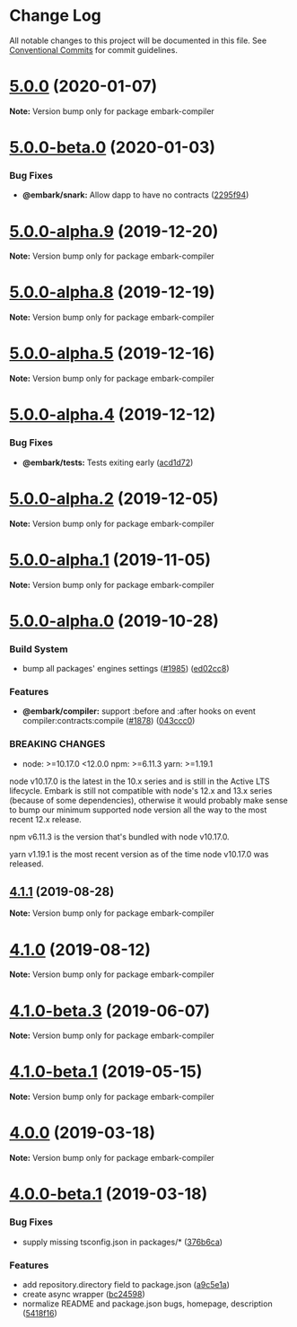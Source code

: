 # Change Log

All notable changes to this project will be documented in this file.
See [Conventional Commits](https://conventionalcommits.org) for commit guidelines.

# [5.0.0](https://github.com/embark-framework/embark/compare/v5.0.0-beta.0...v5.0.0) (2020-01-07)

**Note:** Version bump only for package embark-compiler





# [5.0.0-beta.0](https://github.com/embark-framework/embark/compare/v5.0.0-alpha.10...v5.0.0-beta.0) (2020-01-03)


### Bug Fixes

* **@embark/snark:** Allow dapp to have no contracts ([2295f94](https://github.com/embark-framework/embark/commit/2295f94))





# [5.0.0-alpha.9](https://github.com/embark-framework/embark/compare/v5.0.0-alpha.8...v5.0.0-alpha.9) (2019-12-20)

**Note:** Version bump only for package embark-compiler





# [5.0.0-alpha.8](https://github.com/embark-framework/embark/compare/v5.0.0-alpha.7...v5.0.0-alpha.8) (2019-12-19)

**Note:** Version bump only for package embark-compiler





# [5.0.0-alpha.5](https://github.com/embark-framework/embark/compare/v5.0.0-alpha.4...v5.0.0-alpha.5) (2019-12-16)

**Note:** Version bump only for package embark-compiler





# [5.0.0-alpha.4](https://github.com/embark-framework/embark/compare/v5.0.0-alpha.3...v5.0.0-alpha.4) (2019-12-12)


### Bug Fixes

* **@embark/tests:** Tests exiting early ([acd1d72](https://github.com/embark-framework/embark/commit/acd1d72))





# [5.0.0-alpha.2](https://github.com/embark-framework/embark/compare/v5.0.0-alpha.1...v5.0.0-alpha.2) (2019-12-05)

**Note:** Version bump only for package embark-compiler





# [5.0.0-alpha.1](https://github.com/embark-framework/embark/compare/v5.0.0-alpha.0...v5.0.0-alpha.1) (2019-11-05)

**Note:** Version bump only for package embark-compiler





# [5.0.0-alpha.0](https://github.com/embark-framework/embark/compare/v4.1.1...v5.0.0-alpha.0) (2019-10-28)


### Build System

* bump all packages' engines settings ([#1985](https://github.com/embark-framework/embark/issues/1985)) ([ed02cc8](https://github.com/embark-framework/embark/commit/ed02cc8))


### Features

* **@embark/compiler:** support :before and :after hooks on event compiler:contracts:compile ([#1878](https://github.com/embark-framework/embark/issues/1878)) ([043ccc0](https://github.com/embark-framework/embark/commit/043ccc0))


### BREAKING CHANGES

* node: >=10.17.0 <12.0.0
npm: >=6.11.3
yarn: >=1.19.1

node v10.17.0 is the latest in the 10.x series and is still in the Active LTS
lifecycle. Embark is still not compatible with node's 12.x and 13.x
series (because of some dependencies), otherwise it would probably make sense
to bump our minimum supported node version all the way to the most recent 12.x
release.

npm v6.11.3 is the version that's bundled with node v10.17.0.

yarn v1.19.1 is the most recent version as of the time node v10.17.0 was
released.





## [4.1.1](https://github.com/embark-framework/embark/compare/v4.1.0...v4.1.1) (2019-08-28)

**Note:** Version bump only for package embark-compiler





# [4.1.0](https://github.com/embark-framework/embark/compare/v4.1.0-beta.6...v4.1.0) (2019-08-12)

**Note:** Version bump only for package embark-compiler





# [4.1.0-beta.3](https://github.com/embark-framework/embark/compare/v4.1.0-beta.2...v4.1.0-beta.3) (2019-06-07)

**Note:** Version bump only for package embark-compiler





# [4.1.0-beta.1](https://github.com/embark-framework/embark/compare/v4.1.0-beta.0...v4.1.0-beta.1) (2019-05-15)

**Note:** Version bump only for package embark-compiler





# [4.0.0](https://github.com/embark-framework/embark/compare/v4.0.0-beta.2...v4.0.0) (2019-03-18)

**Note:** Version bump only for package embark-compiler





# [4.0.0-beta.1](https://github.com/embark-framework/embark/compare/v4.0.0-beta.0...v4.0.0-beta.1) (2019-03-18)


### Bug Fixes

* supply missing tsconfig.json in packages/* ([376b6ca](https://github.com/embark-framework/embark/commit/376b6ca))


### Features

* add repository.directory field to package.json ([a9c5e1a](https://github.com/embark-framework/embark/commit/a9c5e1a))
* create async wrapper ([bc24598](https://github.com/embark-framework/embark/commit/bc24598))
* normalize README and package.json bugs, homepage, description ([5418f16](https://github.com/embark-framework/embark/commit/5418f16))
